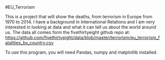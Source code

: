 #EU_Terrorism

  This is a project that will show the deaths, from terrorism in Europe from 1970 to 2014. I have a background in International Relations and I am very interested in looking at data and what it can tell us about the world around us. The data all comes form the fivethirtyeight github repo at: https://github.com/fivethirtyeight/data/blob/master/terrorism/eu_terrorism_fatalities_by_country.csv

  To use this program, you will need Pandas, numpy and matplotlib installed. 

  